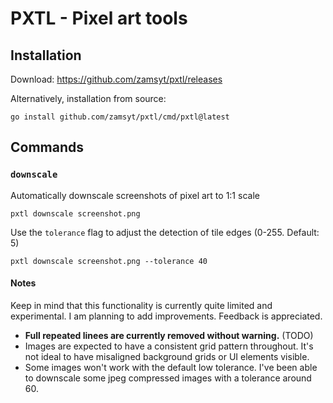 # PXTL - Pixel art tools

## Installation

Download: https://github.com/zamsyt/pxtl/releases

Alternatively, installation from source:
```
go install github.com/zamsyt/pxtl/cmd/pxtl@latest
```

## Commands

### `downscale`

Automatically downscale screenshots of pixel art to 1:1 scale

```
pxtl downscale screenshot.png
```

Use the `tolerance` flag to adjust the detection of tile edges (0-255. Default: 5)

```
pxtl downscale screenshot.png --tolerance 40
```

#### Notes

Keep in mind that this functionality is currently quite limited and experimental. I am planning to add improvements. Feedback is appreciated.

- **Full repeated linees are currently removed without warning.** (TODO)
- Images are expected to have a consistent grid pattern throughout. It's not ideal to have misaligned background grids or UI elements visible.
- Some images won't work with the default low tolerance. I've been able to downscale some jpeg compressed images with a tolerance around 60.
